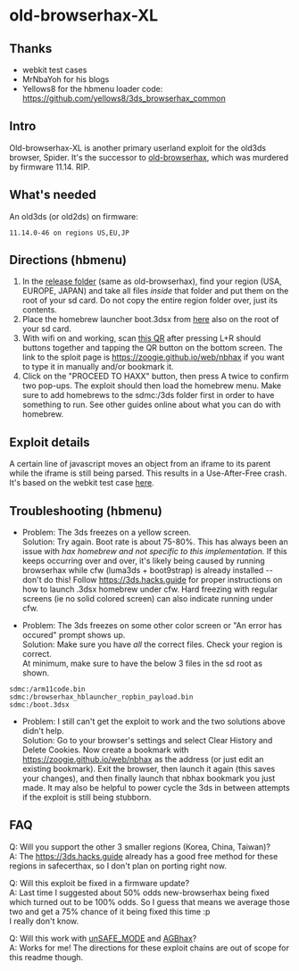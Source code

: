 # old-browserhax-XL

## Thanks 
- webkit test cases 
- MrNbaYoh for his blogs
- Yellows8 for the hbmenu loader code: https://github.com/yellows8/3ds_browserhax_common

## Intro

Old-browserhax-XL is another primary userland exploit for the old3ds browser, Spider. It's the successor to [old-browserhax](https://github.com/zoogie/old-browserhax), which was murdered by firmware 11.14. RIP.

## What's needed

An old3ds (or old2ds) on firmware:<br>
```
11.14.0-46 on regions US,EU,JP
```

## Directions (hbmenu)
1) In the [release folder](https://github.com/zoogie/old-browserhax/releases/download/v1.0/release_old3ds_v1.0.zip) (same as old-browserhax), find your region (USA, EUROPE, JAPAN) and take all files *inside* that folder and put them on the root of your sd card. Do not copy the entire region folder over, just its contents.
2) Place the homebrew launcher boot.3dsx from [here](https://github.com/fincs/new-hbmenu/releases/tag/v2.2.0) also on the root of your sd card.
3) With wifi on and working, scan [this QR](http://api.qrserver.com/v1/create-qr-code/?color=000000&bgcolor=FFFFFF&data=https%3A%2F%2Fzoogie.github.io%2Fweb%2Fnbhax&qzone=1&margin=0&size=400x400&ecc=L) after pressing L+R should buttons together and tapping the QR button on the bottom screen. The link to the sploit page is https://zoogie.github.io/web/nbhax if you want to type it in manually and/or bookmark it.
4) Click on the "PROCEED TO HAXX" button, then press A twice to confirm two pop-ups. The exploit should then load the homebrew menu. Make sure to add homebrews to the sdmc:/3ds folder first in order to have something to run. See other guides online about what you can do with homebrew.

## Exploit details

A certain line of javascript moves an object from an iframe to its parent while the iframe is still being parsed. This results in a Use-After-Free crash. It's based on the webkit test case [here](https://github.com/WebKit/WebKit/blob/main/LayoutTests/fast/parser/resources/move-during-parsing-iframe.html).

## Troubleshooting (hbmenu)

- Problem: The 3ds freezes on a yellow screen.<br>
Solution: Try again. Boot rate is about 75-80%. This has always been an issue with *hax homebrew and not specific to this implementation.* If this keeps occurring over and over, it's likely being caused by running browserhax while cfw (luma3ds + boot9strap) is already installed -- don't do this! Follow https://3ds.hacks.guide for proper instructions on how to launch .3dsx homebrew under cfw. Hard freezing with regular screens (ie no solid colored screen) can also indicate running under cfw.

- Problem: The 3ds freezes on some other color screen or "An error has occured" prompt shows up.<br>
Solution: Make sure you have *all* the correct files. Check your region is correct.<br>
At minimum, make sure to have the below 3 files in the sd root as shown.<br>
```
sdmc:/arm11code.bin
sdmc:/browserhax_hblauncher_ropbin_payload.bin
sdmc:/boot.3dsx
```

- Problem: I still can't get the exploit to work and the two solutions above didn't help.<br>
Solution: Go to your browser's settings and select Clear History and Delete Cookies. Now create a bookmark with https://zoogie.github.io/web/nbhax as the address (or just edit an existing bookmark). Exit the browser, then launch it again (this saves your changes), and then finally launch that nbhax bookmark you just made. It may also be helpful to power cycle the 3ds in between attempts if the exploit is still being stubborn.


## FAQ
Q: Will you support the other 3 smaller regions (Korea, China, Taiwan)?<br>
A: The https://3ds.hacks.guide already has a good free method for these regions in safecerthax, so I don't plan on porting right now.

Q: Will this exploit be fixed in a firmware update?<br>
A: Last time I suggested about 50% odds new-browserhax being fixed which turned out to be 100% odds. So I guess that means we average those two and get a 75% chance of it being fixed this time :p<br>I really don't know.

Q: Will this work with [unSAFE_MODE](https://github.com/zoogie/unSAFE_MODE) and [AGBhax](https://github.com/TuxSH/universal-otherapp)?<br>
A: Works for me! The directions for these exploit chains are out of scope for this readme though.